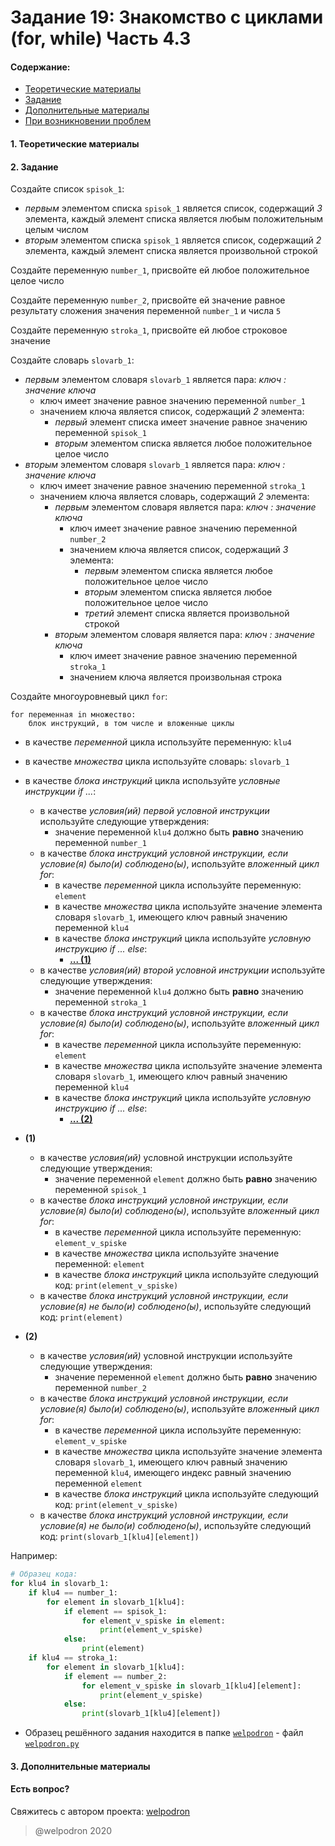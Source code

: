 # Задание 19: Знакомство с циклами (for, while) Часть 4.3

#### Содержание:

+ [Теоретические материалы](#THEORETICAL_MATERIALS)
+ [Задание](#TASK)
+ [Дополнительные материалы](#ADDITIONAL_MATERIALS)
+ [При возникновении проблем](#ISSUES)

#### <a name="THEORETICAL_MATERIALS"></a> 1. Теоретические материалы



#### <a name="TASK"></a> 2. Задание

Создайте список `spisok_1`:

* *первым* элементом списка `spisok_1` является список, содержащий *3* элемента, каждый элемент списка является любым положительным целым числом
* *вторым* элементом списка `spisok_1` является список, содержащий *2* элемента, каждый элемент списка является произвольной строкой

Создайте переменную `number_1`, присвойте ей любое положительное целое число

Создайте переменную `number_2`, присвойте ей значение равное результату сложения значения переменной `number_1` и числа `5`

Создайте переменную `stroka_1`, присвойте ей любое строковое значение

Создайте словарь `slovarb_1`:

* *первым* элементом словаря `slovarb_1` является пара: *ключ : значение ключа*
    * ключ имеет значение равное значению переменной `number_1`
    * значением ключа является список, содержащий *2* элемента:
        * *первый* элемент списка имеет значение равное значению переменной `spisok_1`
        * *вторым* элементом списка является любое положительное целое число 
* *вторым* элементом словаря `slovarb_1` является пара: *ключ : значение ключа*
    * ключ имеет значение равное значению переменной `stroka_1` 
    * значением ключа является словарь, содержащий *2* элемента:
        * *первым* элементом словаря является пара: *ключ : значение ключа*
            * ключ имеет значение равное значению переменной `number_2`
            * значением ключа является список, содержащий *3* элемента:
                * *первым* элементом списка является любое положительное целое число
                * *вторым* элементом списка является любое положительное целое число
                * *третий* элемент списка является произвольной строкой 
        * *вторым* элементом словаря является пара: *ключ : значение ключа*
            * ключ имеет значение равное значению переменной `stroka_1`
            * значением ключа является произвольная строка 

Создайте многоуровневый цикл `for`: 

```
for переменная in множество:
    блок инструкций, в том числе и вложенные циклы
```

* в качестве *переменной* цикла используйте переменную: `klu4`
* в качестве *множества* цикла используйте словарь: `slovarb_1`
* в качестве *блока инструкций* цикла используйте *условные инструкции if ...*:
    * в качестве *условия(ий) первой условной инструкции* используйте следующие утверждения:
        * значение переменной `klu4` должно быть **равно** значению переменной `number_1`
    * в качестве *блока инструкций условной инструкции, если условие(я) было(и) соблюдено(ы)*, используйте *вложенный цикл for*:
        * в качестве *переменной* цикла используйте переменную: `element`
        * в качестве *множества* цикла используйте значение элемента словаря `slovarb_1`, имеющего ключ равный значению переменной `klu4`
        * в качестве *блока инструкций* цикла используйте *условную инструкцию if ... else*:
            * <a href="#THE_CONTINUATION_OF_TASK_EXECUTION_1"><b>... (1)</b></a>
    * в качестве *условия(ий) второй условной инструкции* используйте следующие утверждения:
        * значение переменной `klu4` должно быть **равно** значению переменной `stroka_1`
    * в качестве *блока инструкций условной инструкции, если условие(я) было(и) соблюдено(ы)*, используйте *вложенный цикл for*:
        * в качестве *переменной* цикла используйте переменную: `element`
        * в качестве *множества* цикла используйте значение элемента словаря `slovarb_1`, имеющего ключ равный значению переменной `klu4`
        * в качестве *блока инструкций* цикла используйте *условную инструкцию if ... else*:
            * <a href="#THE_CONTINUATION_OF_TASK_EXECUTION_2"><b>... (2)</b></a>

* <a name="THE_CONTINUATION_OF_TASK_EXECUTION_1"><b>(1)</b></a>
    * в качестве *условия(ий)* условной инструкции используйте следующие утверждения: 
        * значение переменной `element` должно быть **равно** значению переменной `spisok_1`
    * в качестве *блока инструкций условной инструкции, если условие(я) было(и) соблюдено(ы)*, используйте *вложенный цикл for*:
        * в качестве *переменной* цикла используйте переменную: `element_v_spiske`
        * в качестве *множества* цикла используйте значение переменной: `element`
        * в качестве *блока инструкций* цикла используйте следующий код: `print(element_v_spiske)`
    * в качестве *блока инструкций условной инструкции, если условие(я) не было(и) соблюдено(ы)*, используйте следующий код: `print(element)`

* <a name="THE_CONTINUATION_OF_TASK_EXECUTION_2"><b>(2)</b></a>
    * в качестве *условия(ий)* условной инструкции используйте следующие утверждения: 
        * значение переменной `element` должно быть **равно** значению переменной `number_2`
    * в качестве *блока инструкций условной инструкции, если условие(я) было(и) соблюдено(ы)*, используйте *вложенный цикл for*:
        * в качестве *переменной* цикла используйте переменную: `element_v_spiske`
        * в качестве *множества* цикла используйте значение элемента словаря `slovarb_1`, имеющего ключ равный значению переменной `klu4`, имеющего индекс равный значению переменной `element`  
        * в качестве *блока инструкций* цикла используйте следующий код: `print(element_v_spiske)`
    * в качестве *блока инструкций условной инструкции, если условие(я) не было(и) соблюдено(ы)*, используйте следующий код: `print(slovarb_1[klu4][element])`

Например:

```python
# Образец кода: 
for klu4 in slovarb_1:
    if klu4 == number_1: 
        for element in slovarb_1[klu4]:
            if element == spisok_1:
                for element_v_spiske in element:
                    print(element_v_spiske)
            else:
                print(element)
    if klu4 == stroka_1:
        for element in slovarb_1[klu4]:
            if element == number_2:
                for element_v_spiske in slovarb_1[klu4][element]:
                    print(element_v_spiske)   
            else:
                print(slovarb_1[klu4][element])
```

* Образец решённого задания находится в папке <a href="./welpodron">`welpodron`</a> - файл <a href="./welpodron/welpodron.py">`welpodron.py`</a>

#### <a name="ADDITIONAL_MATERIALS"></a> 3. Дополнительные материалы



#### <a name="ISSUES"></a> Есть вопрос?

Свяжитесь с автором проекта: [welpodron](https://vk.com/welpodron)

> @welpodron 2020